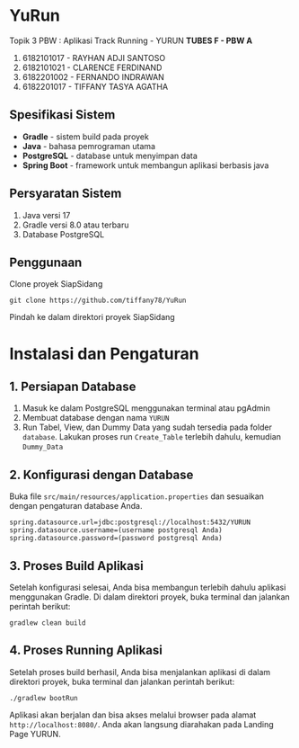 # YuRun
Topik 3 PBW : Aplikasi Track Running - YURUN
**TUBES F - PBW A**
1. 6182101017 - RAYHAN ADJI SANTOSO
2. 6182101021 - CLARENCE FERDINAND
3. ⁠6182201002 - FERNANDO INDRAWAN
4. ⁠6182201017 - TIFFANY TASYA AGATHA 

## Spesifikasi Sistem
- **Gradle** - sistem build pada proyek
- **Java** - bahasa pemrograman utama
- **PostgreSQL** - database untuk menyimpan data 
- **Spring Boot** - framework untuk membangun aplikasi berbasis java

## Persyaratan Sistem 
1. Java versi 17 
2. Gradle versi 8.0 atau terbaru
3. Database PostgreSQL

## Penggunaan  
Clone proyek SiapSidang 
```
git clone https://github.com/tiffany78/YuRun
```
Pindah ke dalam direktori proyek SiapSidang

# Instalasi dan Pengaturan
## 1. Persiapan Database 
1. Masuk ke dalam PostgreSQL menggunakan terminal atau pgAdmin
2. Membuat database dengan nama `YURUN`
3. Run Tabel, View, dan Dummy Data yang sudah tersedia pada folder `database`. Lakukan proses run `Create_Table` terlebih dahulu, kemudian `Dummy_Data` 
## 2. Konfigurasi dengan Database
Buka file `src/main/resources/application.properties` dan sesuaikan dengan pengaturan database Anda.
```
spring.datasource.url=jdbc:postgresql://localhost:5432/YURUN
spring.datasource.username=(username postgresql Anda)
spring.datasource.password=(password postgresql Anda)
```
## 3. Proses Build Aplikasi
Setelah konfigurasi selesai, Anda bisa membangun terlebih dahulu aplikasi menggunakan Gradle. 
Di dalam direktori proyek, buka terminal dan jalankan perintah berikut:
```
gradlew clean build
```
## 4. Proses Running Aplikasi
Setelah proses build berhasil, Anda bisa menjalankan aplikasi di dalam direktori proyek, buka terminal dan jalankan perintah berikut:
```
./gradlew bootRun
```
Aplikasi akan berjalan dan bisa akses melalui browser pada alamat `http://localhost:8080/`. Anda akan langsung diarahakan pada Landing Page YURUN. 
